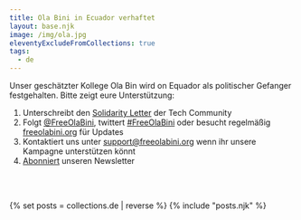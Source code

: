 ```yaml
---
title: Ola Bini in Ecuador verhaftet
layout: base.njk
image: /img/ola.jpg
eleventyExcludeFromCollections: true
tags:
  - de
---
```


Unser geschätzter Kollege Ola Bin wird on Equador als politischer Gefanger festgehalten.
Bitte zeigt eure Unterstützung:

1. Unterschreibt den <a href="/de/statement" id="text-links">Solidarity Letter</a> der Tech Community
2. Folgt <a href="https://twitter.com/FreeOlaBini" id="text-links">@FreeOlaBini</a>, twittert <a href="https://twitter.com/search?q=%23freeolabini" id="text-links">#FreeOlaBini</a> oder besucht regelmäßig <a href="https://freeolabini.org" id="text-links">freeolabini.org</a> für Updates
3. Kontaktiert uns unter <a href="mailto:support@freeolabini.org" id="text-links">support&#64;freeolabini.org</a> wenn ihr unsere Kampagne unterstützen könnt
4. <a href="/de/subscribe" id="text-links">Abonniert</a> unseren Newsletter

<br><br>

{% set posts = collections.de | reverse %}
{% include "posts.njk" %}